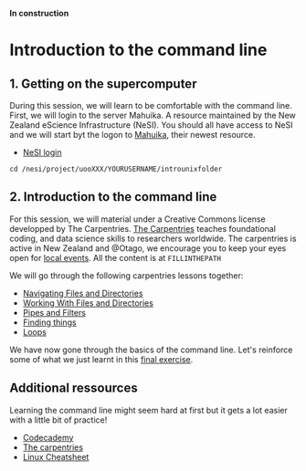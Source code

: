 
**In construction**

# Introduction to the command line

## 1. Getting on the supercomputer

During this session, we will learn to be comfortable with the command line. First, we will login to the server Mahuika. A resource maintained by the New Zealand eScience Infrastructure (NeSI).
You should all have access to NeSI and we will start byt the logon to [Mahuika](https://support.nesi.org.nz/hc/en-gb/articles/360000163575-Mahuika), their newest resource.


* [NeSI login]()


```
cd /nesi/project/uooXXX/YOURUSERNAME/introunixfolder
```


## 2. Introduction to the command line

For this session, we will material under a Creative Commons license developped by The Carpentries. [The Carpentries](https://docs.carpentries.org/index.html) teaches foundational coding, and data science skills to researchers worldwide. The carpentries is active in New Zealand and @Otago, we encourage you to keep your eyes open for [local events](https://otagocarpentries.github.io/). All the content is at ```FILLINTHEPATH```

We will go through the following carpentries lessons together:

* [Navigating Files and Directories](https://swcarpentry.github.io/shell-novice/02-filedir/index.html)
* [Working With Files and Directories](https://swcarpentry.github.io/shell-novice/03-create/index.html)
* [Pipes and Filters](https://swcarpentry.github.io/shell-novice/04-pipefilter/index.html)
* [Finding things](https://swcarpentry.github.io/shell-novice/07-find/index.html)
* [Loops](https://swcarpentry.github.io/shell-novice/05-loop/index.html)

We have now gone through the basics of the command line. Let's reinforce some of what we just learnt in this [final exercise](sesssions/bash_genomics.md).

## Additional ressources

Learning the command line might seem hard at first but it gets a lot easier with a little bit of practice!

* [Codecademy](https://www.codecademy.com/learn/learn-the-command-line)
* [The carpentries](https://otagocarpentries.github.io/)
* [Linux Cheatsheet](http://cheatsheetworld.com/programming/unix-linux-cheat-sheet/)


